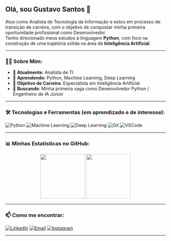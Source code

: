## Olá, sou Gustavo Santos 👋

Atuo como Analista de Tecnologia da Informação e estou em processo de transição de carreira, com o objetivo de conquistar minha primeira oportunidade profissional como Desenvolvedor.  
Tenho direcionado meus estudos à linguagem **Python**, com foco na construção de uma trajetória sólida na área de **Inteligência Artificial**.


---

### 👨‍💻 Sobre Mim:

- 🔭 **Atualmente**: Analista de TI  
- 🌱 **Aprendendo**: Python, Machine Learning, Deep Learning  
- 🎯 **Objetivo de Carreira**: Especialista em Inteligência Artificial  
- 🚀 **Buscando**: Minha primeira vaga como Desenvolvedor Python / Engenheiro de IA Júnior  

---

### 🛠️ Tecnologias e Ferramentas (em aprendizado e de interesse):

![Python](https://img.shields.io/badge/-Python-3776AB?style=for-the-badge&logo=python&logoColor=white)
![Machine Learning](https://img.shields.io/badge/-Machine%20Learning-102230?style=for-the-badge&logo=scikit-learn&logoColor=white)
![Deep Learning](https://img.shields.io/badge/-Deep%20Learning-452c63?style=for-the-badge&logo=tensorflow&logoColor=white)
![Git](https://img.shields.io/badge/-Git-F05032?style=for-the-badge&logo=git&logoColor=white)
![VSCode](https://img.shields.io/badge/-VSCode-007ACC?style=for-the-badge&logo=visual-studio-code&logoColor=white)

---

### 📊 Minhas Estatísticas no GitHub:

<p align="center">
  <img height="140em" src="https://github-readme-stats.vercel.app/api?username=guhssantos&show_icons=true&theme=tokyonight&hide_border=false&include_all_commits=true&count_private=true"/>
  <img height="140em" src="https://github-readme-stats.vercel.app/api/top-langs/?username=guhssantos&layout=compact&langs_count=7&theme=tokyonight&hide_border=false"/>
</p>

---

### 📫 Como me encontrar:

[![LinkedIn](https://img.shields.io/badge/-LinkedIn-0077B5?style=for-the-badge&logo=linkedin&logoColor=white)](https://www.linkedin.com/in/gustavo-de-sousa-santos-9a600a201/) [![Email](https://img.shields.io/badge/-Outlook-0078D4?style=for-the-badge&logo=microsoft-outlook&logoColor=white)](mailto:gusttavo.ssantos@outlook.com) [![Instagram](https://img.shields.io/badge/-Instagram-E4405F?style=for-the-badge&logo=instagram&logoColor=white)](https://www.instagram.com/ofc_gsantos/)  

---
